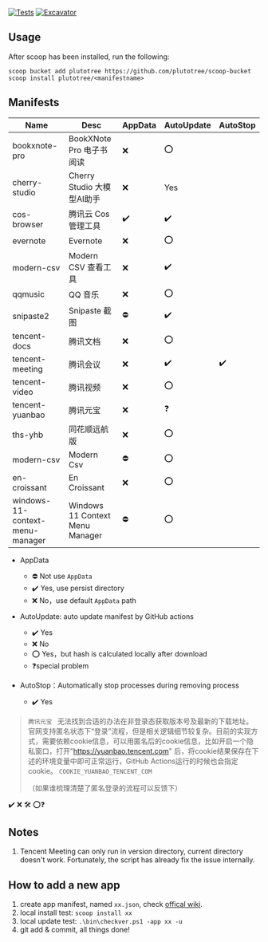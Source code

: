 [![Tests](https://github.com/plutotree/scoop-bucket/actions/workflows/ci.yml/badge.svg)](https://github.com/plutotree/scoop-bucket/actions/workflows/ci.yml) [![Excavator](https://github.com/plutotree/scoop-bucket/actions/workflows/excavator.yml/badge.svg)](https://github.com/plutotree/scoop-bucket/actions/workflows/excavator.yml)

## Usage

After scoop has been installed, run the following:

```pwsh
scoop bucket add plutotree https://github.com/plutotree/scoop-bucket
scoop install plutotree/<manifestname>
```

## Manifests

| Name            | Desc                     | AppData | AutoUpdate | AutoStop |
| --------------- | ------------------------ | ------- | ---------- | -------- |
| bookxnote-pro   | BookXNote Pro 电子书阅读 | ❌      | ⭕️        |          |
| cherry-studio | Cherry Studio 大模型AI助手 | ❌ | Yes | |
| cos-browser     | 腾讯云 Cos 管理工具      | ️️✔️️   | ️️✔️️      |          |
| evernote        | Evernote                 | ❌      | ⭕️        |          |
| modern-csv | Modern CSV 查看工具 | ❌ | ✔️️ | |
| qqmusic         | QQ 音乐                  | ❌      | ⭕️        |          |
| snipaste2       | Snipaste 截图            | ⛔️     | ️️✔️️      |          |
| tencent-docs    | 腾讯文档                 | ❌      | ⭕️        |          |
| tencent-meeting | 腾讯会议                 | ❌      | ️️✔️️      | ✔️️      |
| tencent-video   | 腾讯视频                 | ❌      | ⭕️        |          |
| tencent-yuanbao | 腾讯元宝 | ❌ | ❓ | |
| ths-yhb         | 同花顺远航版             | ❌      | ⭕️        |          |
| modern-csv      | Modern Csv             | ⛔️      | ⭕️        |          |
| en-croissant      | En Croissant             | ❌      | ⭕️        |          |
| windows-11-context-menu-manager | Windows 11 Context Menu Manager | ⛔️ | ⭕️ | |

- AppData
  - ⛔️ Not use `AppData`
  - ✔️ Yes, use persist directory
  - ❌ No，use default `AppData` path

- AutoUpdate: auto update manifest by GitHub actions
  - ✔️ Yes
  - ❌ No
  - ⭕️ Yes，but hash is calculated locally after download
  - ❓special problem
  
- AutoStop：Automatically stop processes during removing process
  - ✔️ Yes

> `腾讯元宝 ` 无法找到合适的办法在非登录态获取版本号及最新的下载地址。官网支持匿名状态下“登录”流程，但是相关逻辑细节较复杂。目前的实现方式，需要依赖cookie信息，可以用匿名后的cookie信息，比如开启一个隐私窗口，打开"https://yuanbao.tencent.com" 后，将cookie结果保存在下述的环境变量中即可正常运行，GitHub Actions运行的时候也会指定cookie。
> `COOKIE_YUANBAO_TENCENT_COM`
>
> （如果谁梳理清楚了匿名登录的流程可以反馈下）



✔️ ❌ 🛠 ⭕️❓

## Notes

1. Tencent Meeting can only run in version directory, current directory doesn't work. Fortunately, the script has already fix the issue internally.

## How to add a new app

1. create app manifest, named `xx.json`, check [offical wiki](https://github.com/ScoopInstaller/Scoop/wiki/Creating-an-app-manifest).
2. local install test: `scoop install xx`
3. local update test: `.\bin\checkver.ps1 -app xx -u`
4. git add & commit, all things done!
